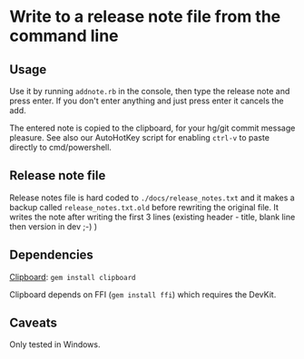 # Write to a release note file from the command line


## Usage

Use it by running `addnote.rb` in the console, then type the release note and press enter. If 
you don't enter anything and just press enter it cancels the add.

The entered note is copied to the clipboard, for your hg/git commit message pleasure. See also our AutoHotKey script for enabling `ctrl-v` to paste directly to cmd/powershell.


## Release note file

Release notes file is hard coded to `./docs/release_notes.txt` and it makes a backup called `release_notes.txt.old` before rewriting the original file. It writes the note after writing the first 3 lines (existing header - title, blank line then version in dev ;-) )


## Dependencies

[Clipboard](http://rubygems.org/gems/clipboard): `gem install clipboard`

Clipboard depends on FFI (`gem install ffi`) which requires the DevKit.


## Caveats

Only tested in Windows.